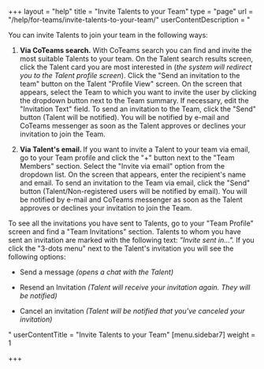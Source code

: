 +++
layout = "help"
title = "Invite Talents to your Team"
type = "page"
url = "/help/for-teams/invite-talents-to-your-team/"
userContentDescription = "<p>You can invite Talents to join your team in the following ways:</p><ol><li><p><strong>Via CoTeams search.</strong> With CoTeams search you can find and invite the most suitable Talents to your team. On the Talent search results screen, click the Talent card you are most interested in (<em>the system will redirect you to the Talent profile screen</em>). Click the \"Send an invitation to the team\" button on the Talent \"Profile View\" screen. On the screen that appears, select the Team to which you want to invite the user by clicking the dropdown button next to the Team summary. If necessary, edit the \"Invitation Text\" field. To send an invitation to the Team, click the \"Send\" button (Talent will be notified). You will be notified by e-mail and CoTeams messenger as soon as the Talent approves or declines your invitation to join the Team.</p></li><li><p><strong>Via Talent's email. </strong>If you want to invite a Talent to your team via email, go to your Team profile and click the \"+\" button next to the \"Team Members\" section. Select the \"Invite via email\" option from the dropdown list. On the screen that appears, enter the recipient's name and email. To send an invitation to the Team via email, click the \"Send\" button (Talent/Non-registered users will be notified by email). You will be notified by e-mail and CoTeams messenger as soon as the Talent approves or declines your invitation to join the Team.</p></li></ol><p>To see all the invitations you have sent to Talents, go to your \"Team Profile\" screen and find a \"Team Invitations\" section. Talents to whom you have sent an invitation are marked with the following text: <em>\"Invite sent in...\". </em>If you click the \"3-dots menu\" next to the Talent's invitation you will see the following options:</p><ul><li><p>Send a message<em> (opens a chat with the Talent)</em></p></li><li><p>Resend an Invitation <em>(Talent will receive your invitation again. They will be notified)</em></p></li><li><p>Cancel an invitation<em> (Talent will be notified that you've canceled your invitation)</em></p></li></ul>"
userContentTitle = "Invite Talents to your Team"
[menu.sidebar7]
weight = 1

+++
